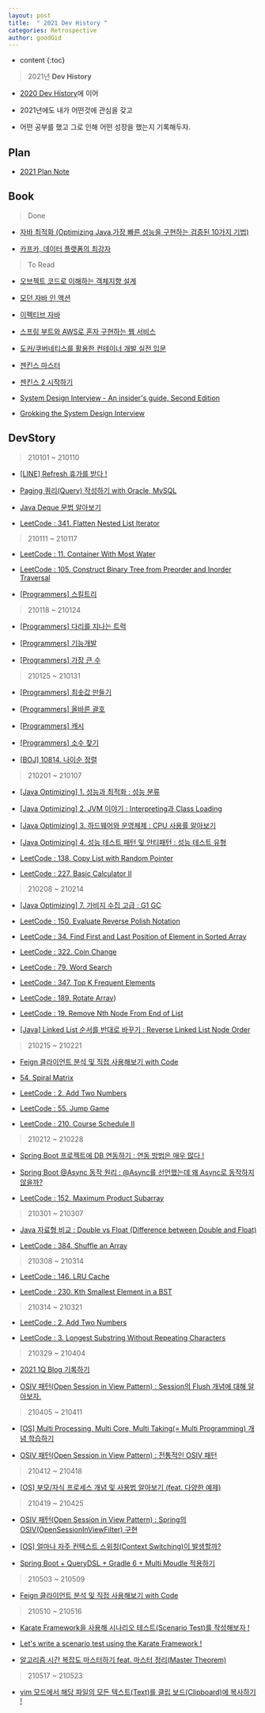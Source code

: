 ```yaml
---
layout: post
title:  " 2021 Dev History "
categories: Retrospective
author: goodGid
---
```

* content
{:toc}

> 2021년 **Dev History**

* [2020 Dev History]({{site.url}}/2020-Retrospective)에 이어

* 2021년에도 내가 어떤것에 관심을 갖고

* 어떤 공부를 했고 그로 인해 어떤 성장을 했는지 기록해두자.


## Plan

* [2021 Plan Note](https://gist.github.com/goodGid/d132e8de2b889ae8ed1b951209f4f337)

<script src="https://gist.github.com/goodGid/d132e8de2b889ae8ed1b951209f4f337.js"></script>


## Book

> Done

* [자바 최적화 (Optimizing Java,가장 빠른 성능을 구현하는 검증된 10가지 기법)](https://book.naver.com/bookdb/book_detail.nhn?bid=14796595)

* [카프카, 데이터 플랫폼의 최강자](https://book.naver.com/bookdb/book_detail.nhn?bid=13540082)

> To Read

* [오브젝트 코드로 이해하는 객체지향 설계](https://book.naver.com/bookdb/book_detail.nhn?bid=15007773)

* [모던 자바 인 액션](https://book.naver.com/bookdb/book_detail.nhn?bid=15261103)

* [이펙티브 자바](https://book.naver.com/bookdb/book_detail.nhn?bid=14097515)

* [스프링 부트와 AWS로 혼자 구현하는 웹 서비스](https://book.naver.com/bookdb/book_detail.nhn?bid=15871738)

* [도커/쿠버네티스를 활용한 컨테이너 개발 실전 입문](https://book.naver.com/bookdb/book_detail.nhn?bid=14636944)

* [젠킨스 마스터](https://book.naver.com/bookdb/book_detail.nhn?bid=13561615)

* [젠킨스 2 시작하기](https://book.naver.com/bookdb/book_detail.nhn?bid=14636961)

* [System Design Interview - An insider's guide, Second Edition](https://book.naver.com/bookdb/book_detail.nhn?bid=16750882)

* [Grokking the System Design Interview](https://www.educative.io/courses/grokking-the-system-design-interview)


## DevStory

> 210101 ~ 210110

* [[LINE] Refresh 휴가를 받다 !]({{site.url}}/LINE-Refresh-Welfare/)

* [Paging 쿼리(Query) 작성하기 with Oracle, MySQL]({{site.url}}/DB-Writing-Paging-Queries-with-Oracle-and-MySQL/)

* [Java Deque 문법 알아보기]({{site.url}}/Java-Deque-Grammer/)

* [LeetCode : 341. Flatten Nested List Iterator]({{site.url}}/LeetCode-Flatten-Nested-List-Iterator/)

> 210111 ~ 210117

* [LeetCode : 11. Container With Most Water]({{site.url}}/LeetCode-Container-With-Most-Water/)

* [LeetCode : 105. Construct Binary Tree from Preorder and Inorder Traversal]({{site.url}}/LeetCode-Construct-Binary-Tree-from-Preorder-and-Inorder-Traversal)

* [[Programmers] 스킬트리]({{site.url}}/PGM-49993-Skill-Tree)

> 210118 ~ 210124

* [[Programmers] 다리를 지나는 트럭]({{site.url}}/PGM-Truck-passing-the-bridge)

* [[Programmers] 기능개발]({{site.url}}/PGM-Function-Development)

* [[Programmers] 가장 큰 수]({{site.url}}/PGM-Largest-Number)

> 210125 ~ 210131

* [[Programmers] 최솟값 만들기]({{site.url}}/PGM_12941/)

* [[Programmers] 올바른 괄호]({{site.url}}/PGM_12909/)

* [[Programmers] 캐시]({{site.url}}/PGM-Cache)

* [[Programmers] 소수 찾기]({{site.url}}/PGM-42839/)

* [[BOJ] 10814. 나이순 정렬]({{site.url}}/BOJ-10814/)

> 210201 ~ 210107

* [[Java Optimizing] 1. 성능과 최적화 : 성능 분류]({{site.url}}/Java-Optimizing-Performance-and-Optimization-Performance-Classification/)

* [[Java Optimizing] 2. JVM 이야기 : Interpreting과 Class Loading]({{site.url}}/Java-Optimizing-JVM-Story-Interpreting-and-Classloading/)

* [[Java Optimizing] 3. 하드웨어와 운영체제 : CPU 사용률 알아보기]({{site.url}}/Java-Optimizing-HW-and-OS-CPU-Utilization-Monitoring/)

* [[Java Optimizing] 4. 성능 테스트 패턴 및 안티패턴 : 성능 테스트 유형]({{site.url}}/Java-Optimizing-Performance-Test-Pattern-and-Anti-Pattern/)

* [LeetCode : 138. Copy List with Random Pointer]({{site.url}}/LeetCode-Copy-List-with-Random-Pointer/)

* [LeetCode : 227. Basic Calculator II]({{site.url}}/LeetCode-Basic-Calculator-II)

> 210208 ~ 210214

* [[Java Optimizing] 7. 가비지 수집 고급 : G1 GC]({{site.url}}/Java-Optimizing-Advanced-Garbage-Collection-G1-GC/)

* [LeetCode : 150. Evaluate Reverse Polish Notation]({{site.url}}/LeetCode-Evaluate-Reverse-Polish-Notation)

* [LeetCode : 34. Find First and Last Position of Element in Sorted Array]({{site.url}}/LeetCode-Find-First-and-Last-Position-of-Element-in-Sorted-Array)

* [LeetCode : 322. Coin Change]({{site.url}}/LeetCode-Coin-Change)

* [LeetCode : 79. Word Search]({{site.url}}/LeetCode-Word-Search)

* [LeetCode : 347. Top K Frequent Elements]({{site.url}}/LeetCode-Top-K-Frequent-Elements)

* [LeetCode : 189. Rotate Array]({{site.url}}/LeetCode-Rotate-Array))

* [LeetCode : 19. Remove Nth Node From End of List]({{site.url}}/LeetCode-Remove-Nth-Node-From-End-of-List.md)

* [[Java] Linked List 순서를 반대로 바꾸기 : Reverse Linked List Node Order]({{site.url}}/Java-Reverse-Linked-Node-Order/)

> 210215 ~ 210221

* [Feign 클라이언트 분석 및 직접 사용해보기 with Code]({{site.url}}/Analyzing-the-Feign-Client-and-Use)

* [54. Spiral Matrix]({{site.url}}/LeetCode-Spiral-Matrix)

* [LeetCode : 2. Add Two Numbers]({{site.url}}/LeetCode-Add-Two-Numbers)

* [LeetCode : 55. Jump Game]({{site.url}}/LeetCode-Jump-Game)

* [LeetCode : 210. Course Schedule II]({{site.url}}/LeetCode-Course-Schedule-II)

> 210212 ~ 210228

* [Spring Boot 프로젝트에 DB 연동하기 : 연동 방법은 매우 많다 !]({{site.url}}/SpringBoot-Integrating-DB-with-SpringBoot)

* [Spring Boot @Async 동작 원리 : @Async를 선언했는데 왜 Async로 동작하지 않을까?]({{site.url}}/SpringBoot-Why-doesn't-it-work-with-Async)

* [LeetCode : 152. Maximum Product Subarray]({{site.url}}/LeetCode-Maximum-Product-Subarray)

> 210301 ~ 210307

* [Java 자료형 비교 : Double vs Float (Difference between Double and Float)]({{site.url}}/Java-Double-vs-Float)

* [LeetCode : 384. Shuffle an Array]({{site.url}}/LeetCode-Shuffle-an-Array)

> 210308 ~ 210314

* [LeetCode : 146. LRU Cache]({{site.url}}/LeetCode-LRU-Cache)

* [LeetCode : 230. Kth Smallest Element in a BST]({{site.url}}/LeetCode-Kth-Smallest-Element-in-a-BST)

> 210314 ~ 210321

* [LeetCode : 2. Add Two Numbers]({{site.url}}/LeetCode-Add-Two-Numbers)

* [LeetCode : 3. Longest Substring Without Repeating Characters]({{site.url}}/LeetCode-Longest-Substring-Without-Repeating-Characters)

> 210329 ~ 210404

* [2021 1Q Blog 기록하기]({{site.url}}/2021-1Q-Blog)

* [OSIV 패턴(Open Session in View Pattern) : Session의 Flush 개념에 대해 알아보자.]({{site.url}}/Spring-OSIV-Session-Flush-Concept)

> 210405 ~ 210411

* [[OS] Multi Processing, Multi Core, Multi Taking(= Multi Programming) 개념 학습하기]({{site.url}}/OS-Concepts-Starting-with-Multi/)

* [OSIV 패턴(Open Session in View Pattern) : 전통적인 OSIV 패턴]({{site.url}}/Spring-Traditional-OSIV-Pattern/)

> 210412 ~ 210418

* [[OS] 부모/자식 프로세스 개념 및 사용법 알아보기 (feat. 다양한 예제)]({{site.url}}/OS-Parent-Child-Process-Concept-with-Example)

> 210419 ~ 210425

* [OSIV 패턴(Open Session in View Pattern) : Spring의 OSIV(OpenSessionInViewFilter) 구현]({{site.url}}/Spring-OSIV-Pattern/)

* [[OS] 얼마나 자주 컨텍스트 스위칭(Context Switching)이 발생할까?]({{site.url}}/OS-How-Often-Do-Context-Switches-Occur/)

* [Spring Boot + QueryDSL + Gradle 6 + Multi Moudle 적용하기]({{site.url}}/Spring-Query-DSL-Multi-Module-Project/)

> 210503 ~ 210509

* [Feign 클라이언트 분석 및 직접 사용해보기 with Code]({{site.url}}/Analyzing-the-Feign-Client-and-Use)

> 210510 ~ 210516

* [Karate Framework을 사용해 시나리오 테스트(Scenario Test)를 작성해보자 !]({{site.url}}/Karate-Scenario-Test-Automation-Framework/)

* [Let's write a scenario test using the Karate Framework !]({{site.url}}/EN-Karate-Scenario-Test-Automation-Framework/)

* [알고리즘 시간 복잡도 마스터하기 feat. 마스터 정리(Master Theorem)]({{site.url}}/Algorithm-Time-Complexity-Analysis/)

> 210517 ~ 210523

* [vim 모드에서 해당 파일의 모든 텍스트(Text)를 클립 보드(Clipboard)에 복사하기 !]({{site.url}}/Copy-All-The-Lines-to-Clipboard-in-vim/)
